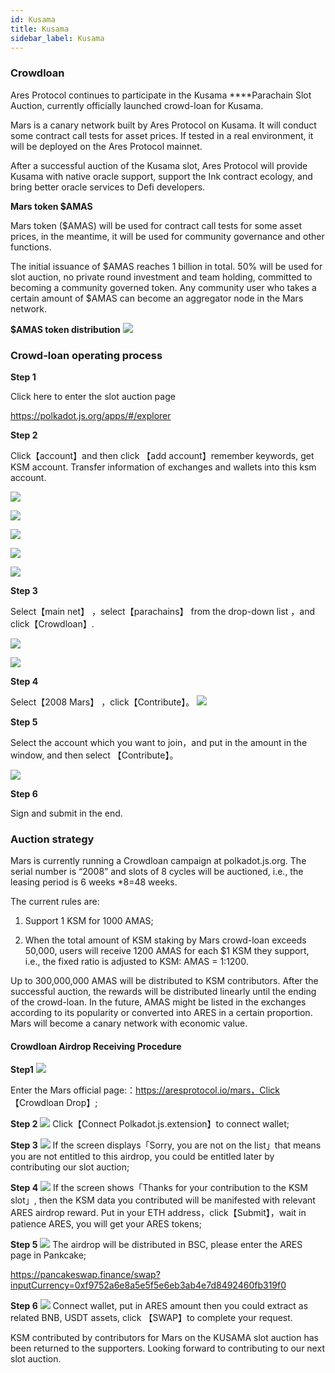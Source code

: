```yaml
---
id: Kusama
title: Kusama
sidebar_label: Kusama
---
```



### Crowdloan
Ares Protocol continues to participate in the Kusama ****Parachain Slot Auction, currently officially launched crowd-loan for Kusama.

Mars is a canary network built by Ares Protocol on Kusama. It will conduct some contract call tests for asset prices. If tested in a real environment, it will be deployed on the Ares Protocol mainnet.

After a successful auction of the Kusama slot, Ares Protocol will provide Kusama with native oracle support, support the Ink contract ecology, and bring better oracle services to Defi developers.

**Mars token $AMAS**

Mars token ($AMAS) will be used for contract call tests for some asset prices, in the meantime, it will be used for community governance and other functions.

The initial issuance of $AMAS reaches 1 billion in total. 50% will be used for slot auction, no private round investment and team holding, committed to becoming a community governed token. Any community user who takes a certain amount of $AMAS can become an aggregator node in the Mars network.

**$AMAS token distribution**
![](assets/build/104.png)


### Crowd-loan operating process

**Step 1**

Click here to enter the slot auction page

https://polkadot.js.org/apps/#/explorer


**Step 2**

Click【account】and then click 【add account】remember keywords, get KSM account. Transfer information of exchanges and wallets into this ksm account.

![](assets/build/105.png)

![](assets/build/106.png)

![](assets/build/107.png)

![](assets/build/108.png)

![](assets/build/109.png)

**Step 3**

Select【main net】 ，select【parachains】 from the drop-down list ，and click【Crowdloan】.

![](assets/build/111.png)

![](assets/build/112.png)

**Step 4**

Select【2008 Mars】 ，click【Contribute】。
![](assets/build/59.png)

**Step 5**

Select the account which you want to join，and put in the amount in the window, and then select 【Contribute】。

![](assets/build/60.png)

**Step 6**

Sign and submit in the end.


### Auction strategy

Mars is currently running a Crowdloan campaign at polkadot.js.org. The serial number is “2008” and slots of 8 cycles will be auctioned, i.e., the leasing period is 6 weeks *8=48 weeks.

The current rules are:

1. Support 1 KSM for 1000 AMAS;

2. When the total amount of KSM staking by Mars crowd-loan exceeds 50,000, users will receive 1200 AMAS for each $1 KSM they support, i.e., the fixed ratio is adjusted to KSM: AMAS = 1:1200.

Up to 300,000,000 AMAS will be distributed to KSM contributors. After the successful auction, the rewards will be distributed linearly until the ending of the crowd-loan. In the future, AMAS might be listed in the exchanges according to its popularity or converted into ARES in a certain proportion. Mars will become a canary network with economic value.





#### Crowdloan Airdrop Receiving Procedure

**Step1**
![](assets/build/231.png)

Enter the Mars official page:：https://aresprotocol.io/mars，Click 【Crowdloan Drop】;

**Step 2**
![](assets/build/62.png)
Click【Connect Polkadot.js.extension】to connect wallet;

**Step 3**
![](assets/build/63.png)
If the screen displays「Sorry, you are not on the list」that means you are not entitled to this airdrop, you could be entitled later by contributing our slot auction;

**Step 4**
![](assets/build/64.png)
If the screen shows「Thanks for your contribution to the KSM slot」, then the KSM data you contributed will be manifested with relevant ARES airdrop reward. Put in your ETH address，click【Submit】，wait in patience ARES, you will get your ARES tokens;



**Step 5**
![](assets/build/65.png)
The airdrop will be distributed in BSC, please enter the ARES page in Pankcake;

https://pancakeswap.finance/swap?inputCurrency=0xf9752a6e8a5e5f5e6eb3ab4e7d8492460fb319f0

**Step 6**
![](assets/build/113.png)
Connect wallet, put in ARES amount then you could extract as related BNB, USDT assets, click 【SWAP】to complete your request.

KSM contributed by contributors for Mars on the KUSAMA slot auction has been returned to the supporters. Looking forward to contributing to our next slot auction.
